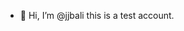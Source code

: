 - 👋 Hi, I’m @jjbali this is a test account.

<!---
jjbali/jjbali is a ✨ special ✨ repository because its `README.md` (this file) appears on your GitHub profile.
You can click the Preview link to take a look at your changes.
--->

